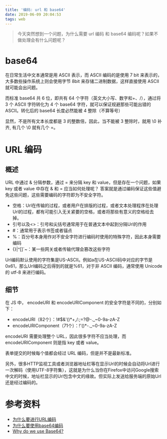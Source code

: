 ```yaml
---
title: '编码: url 和 base64'
date: 2019-06-09 20:04:53
tags: web
---
```

> 今天突然想到一个问题，为什么需要 url 编码 和 base64 编码呢？如果不做处理会有什么问题呢？

# base64 
在日常生活中文本通常是用 ASCII 表示，而 ASCII 编码的是使用 7 bit 来表示的，大多数些操作系统上则会使用字节 8bit 来存储二进制数据，这样直接使用 ASCII 就可能会出问题。

而标准 base64 共 6 位，即共有 64 个字符（英文大小写、数字和+、/），通过将 3 个 ASCII 字符转化为 4 个 base64 字符，就可以保证规避那些可能出错的 ASCII。转化后的 base64 长度必然能被 4 整除（不算等号）

显然，不是所有文本长度都是 3 的整数倍，因此，当不能被 3 整除时，就用 \0 补齐, 有几个 \0 就有几个 =。

# URL 编码
## 概述
URL 中通过 & 分隔参数，通过 = 来分隔 key 和 value，但是存在一个问题，如果 key 或者 value 中存在 & 和 = 应当如何处理呢？
答案就是通过编码保证这些值避免这些问题，这些需要编码的字符即为不安全字符。
* 空格：Url在传输的过程，或者用户在排版的过程，或者文本处理程序在处理Url的过程，都有可能引入无关紧要的空格，或者将那些有意义的空格给去掉。
* 引号以及<>：引号和尖括号通常用于在普通文本中起到分隔Url的作用
* #：通常用于表示书签或者锚点
* %：百分号本身用作对不安全字符进行编码时使用的特殊字符，因此本身需要编码
* {}|\^[]`~：某一些网关或者传输代理会篡改这些字符

Url编码默认使用的字符集是US-ASCII。例如a在US-ASCII码中对应的字节是0x61，那么Url编码之后得到的就是%61，对于非 ASCII 编码，通常使用 Unicode 的 utf-8 来进行编码。

## 细节
在 JS 中， encodeURI 和 encodeURIComponent 的安全字符是不同的，分别如下：
* encodeURI（82个）：!#$&'()*+,/:;=?@-._~0-9a-zA-Z
* encodeURIComponent（71个）：!'()*-._~0-9a-zA-Z

encodeURI 需要处理整个 URL，因此很多字符不应当处理，而 encodeURIComponent 则是指 key 或者 value。

表单提交的时候每个值都会经过 URL 编码，但是并不是最新标准。

另外，很多HTTP监视工具或者浏览器地址栏等在显示Url的时候会自动将Url进行一次解码（使用UTF-8字符集），这就是为什么当你在Firefox中访问Google搜索中文的时候，地址栏显示的Url包含中文的缘故。但实际上发送给服务端的原始Url还是经过编码的。


# 参考资料
* [为什么要进行URL编码](https://zhuanlan.zhihu.com/p/58479085)
* [为什么要使用base64编码](https://www.zhihu.com/question/36306744/answer/71626823)
* [Why do we use Base64?](https://stackoverflow.com/questions/3538021/why-do-we-use-base64)